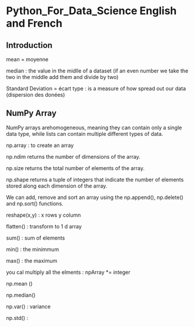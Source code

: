 # Python_For_Data_Science English and French

## Introduction

mean = moyenne 

median : the value in the midlle of a dataset (if an even number we take the two in the middle add them and divide by two)

Standard Deviation = écart type : is a measure of how spread out our data (dispersion des donées)

## NumPy Array

NumPy arrays arehomogeneous, meaning they can contain only a single data type, while lists can contain multiple different types of data.

np.array : to create an array

np.ndim returns the number of dimensions of the array.

np.size returns the total number of elements of the array.

np.shape returns a tuple of integers that indicate the number of elements stored along each dimension of the array. 

We can add, remove and sort an array using the np.append(), np.delete() and np.sort() functions. 

 reshape(x,y) : x rows y column
 
 flatten() : transform to 1 d array
 
 sum()  : sum of elements
 
min() : the minimmum

max() : the maximum

you cal multiply all the elments : npArray *= integer

 np.mean ()
 
 np.median()
 
 np.var() : variance 
 
 np.std() : 
